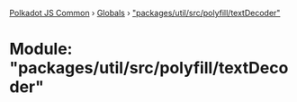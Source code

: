 [Polkadot JS Common](../README.md) › [Globals](../globals.md) › ["packages/util/src/polyfill/textDecoder"](_packages_util_src_polyfill_textdecoder_.md)

# Module: "packages/util/src/polyfill/textDecoder"


